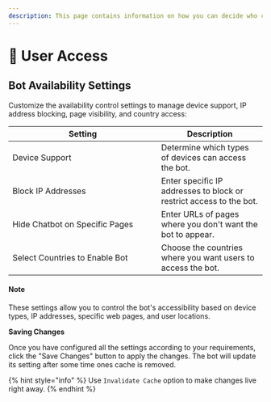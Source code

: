 ```yaml
---
description: This page contains information on how you can decide who can access your bot.
---
```


# 📖 User Access

## Bot Availability Settings

Customize the availability control settings to manage device support, IP address blocking, page visibility, and country access:

<table><thead><tr><th width="279">Setting</th><th>Description</th></tr></thead><tbody><tr><td>Device Support</td><td>Determine which types of devices can access the bot.</td></tr><tr><td>Block IP Addresses</td><td>Enter specific IP addresses to block or restrict access to the bot.</td></tr><tr><td>Hide Chatbot on Specific Pages</td><td>Enter URLs of pages where you don't want the bot to appear.</td></tr><tr><td>Select Countries to Enable Bot</td><td>Choose the countries where you want users to access the bot.</td></tr></tbody></table>

#### Note

These settings allow you to control the bot's accessibility based on device types, IP addresses, specific web pages, and user locations.

**Saving Changes**

Once you have configured all the settings according to your requirements, click the "Save Changes" button to apply the changes. The bot will update its setting after some time ones cache is removed.

{% hint style="info" %}
Use `Invalidate Cache` option to make changes live right away.
{% endhint %}
